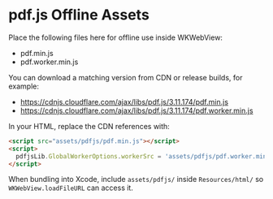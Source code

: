 # pdf.js Offline Assets

Place the following files here for offline use inside WKWebView:

- pdf.min.js
- pdf.worker.min.js

You can download a matching version from CDN or release builds, for example:
- https://cdnjs.cloudflare.com/ajax/libs/pdf.js/3.11.174/pdf.min.js
- https://cdnjs.cloudflare.com/ajax/libs/pdf.js/3.11.174/pdf.worker.min.js

In your HTML, replace the CDN references with:

```html
<script src="assets/pdfjs/pdf.min.js"></script>
<script>
  pdfjsLib.GlobalWorkerOptions.workerSrc = 'assets/pdfjs/pdf.worker.min.js';
</script>
```

When bundling into Xcode, include `assets/pdfjs/` inside `Resources/html/` so `WKWebView.loadFileURL` can access it.
